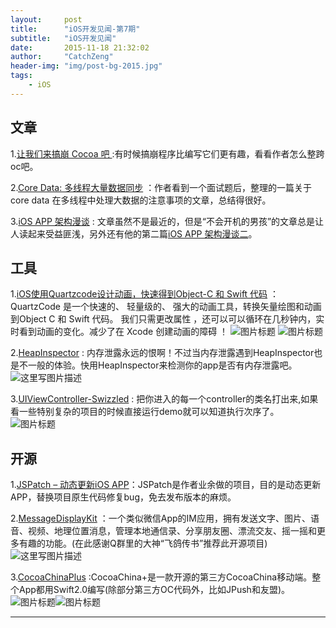 ```yaml
---
layout:     post
title:      "iOS开发见闻-第7期"
subtitle:   "iOS开发见闻"
date:       2015-11-18 21:32:02
author:     "CatchZeng"
header-img: "img/post-bg-2015.jpg"
tags:
    - iOS
---
```


## 文章
1.[让我们来搞崩 Cocoa 吧  ](http://www.cocoachina.com/ios/20151113/14207.html) :有时候搞崩程序比编写它们更有趣，看看作者怎么整跨oc吧。

2.[Core Data: 多线程大量数据同步](http://www.jianshu.com/p/37ab8f336f76) ：作者看到一个面试题后，整理的一篇关于core data 在多线程中处理大数据的注意事项的文章，总结得很好。

3.[iOS APP 架构漫谈](http://studentdeng.github.io/blog/2014/08/29/ios-architecture/) : 文章虽然不是最近的，但是“不会开机的男孩”的文章总是让人读起来受益匪浅，另外还有他的第二篇[iOS APP 架构漫谈二](http://studentdeng.github.io/blog/2014/11/05/ios-architecture2/)。


## 工具
1.[iOS使用Quartzcode设计动画，快速得到Object-C 和 Swift 代码](http://www.jianshu.com/p/90d6cd355b14) ：QuartzCode 是一个快速的、 轻量级的、 强大的动画工具，转换矢量绘图和动画到Object C 和 Swift 代码。
我们只需更改属性 ，还可以可以循环在几秒钟内，实时看到动画的变化。减少了在 Xcode 创建动画的障碍 ！
![图片标题](http://leanote.com/api/file/getImage?fileId=564d2a6dab6441711100039a)
![图片标题](http://leanote.com/api/file/getImage?fileId=564d2a81ab6441711100039b)

2.[HeapInspector](https://github.com/tapwork/HeapInspector-for-iOS) : 内存泄露永远的恨啊！不过当内存泄露遇到HeapInspector也是不一般的体验。快用HeapInspector来检测你的app是否有内存泄露吧。
![这里写图片描述](https://github.com/tapwork/HeapInspector-for-iOS/raw/master/README_Xtras/screencast.gif)

3.[UIViewController-Swizzled](https://github.com/RuiAAPeres/UIViewController-Swizzled) : 把你进入的每一个controller的类名打出来,如果看一些特别复杂的项目的时候直接运行demo就可以知道执行次序了。
![图片标题](http://leanote.com/api/file/getImage?fileId=564c7d43ab644165680020a3)


## 开源
1.[JSPatch – 动态更新iOS APP](https://github.com/bang590/JSPatch)：JSPatch是作者业余做的项目，目的是动态更新APP，替换项目原生代码修复bug，免去发布版本的麻烦。

2.[MessageDisplayKit](https://github.com/xhzengAIB/MessageDisplayKit) ：一个类似微信App的IM应用，拥有发送文字、图片、语音、视频、地理位置消息，管理本地通信录、分享朋友圈、漂流交友、摇一摇和更多有趣的功能。(在此感谢Q群里的大神“飞鸽传书”推荐此开源项目)
![这里写图片描述](https://github.com/xhzengAIB/LearnEnglish/raw/master/Screenshots/MessageDisplayKit.gif) 

3.[CocoaChinaPlus](https://github.com/DaidoujiChen/CocoaChinaPlus) :CocoaChina+是一款开源的第三方CocoaChina移动端。整个App都用Swift2.0编写(除部分第三方OC代码外，比如JPush和友盟)。
![图片标题](https://camo.githubusercontent.com/36e5be49cbce600c29999516df07a6027bdaa787/687474703a2f2f7a6978756e2e6769746875622e696f2f696d616765732f637573746f6d2f76656e6465722f686f6d655f636f636f616368696e612e6a7067)![图片标题](https://camo.githubusercontent.com/4808b55a0789e9329bf0d960ec17419f103bde48/687474703a2f2f7a6978756e2e6769746875622e696f2f696d616765732f637573746f6d2f76656e6465722f61727469636c655f636f636f616368696e612e6a7067)


----------

